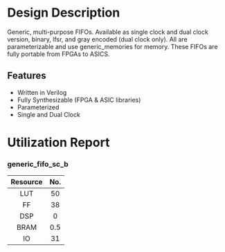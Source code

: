 # Design Description

Generic, multi-purpose FIFOs. Available as single clock and dual clock version, binary, lfsr, and gray encoded (dual clock only). All are parameterizable and use generic_memories for memory. These FIFOs are fully portable from FPGAs to ASICS.

## Features

- Written in Verilog
- Fully Synthesizable (FPGA & ASIC libraries)
- Parameterized
- Single and Dual Clock

# Utilization Report

### generic_fifo_sc_b

|Resource| No.|
|:---:|:---:|
|LUT|50|
|FF|38|
|DSP|0|
|BRAM|0.5|
|IO|31|